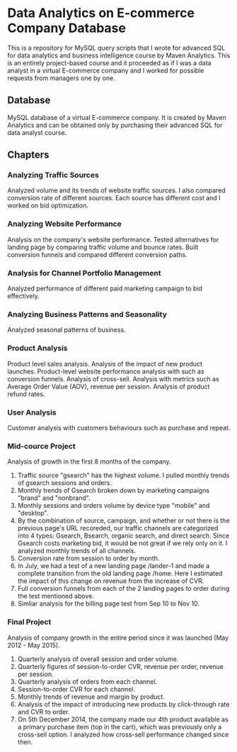 # Data Analytics on E-commerce Company Database
This is a repository for MySQL query scripts that I wrote for advanced SQL for data analytics and business intelligence course by Maven Analytics. This is an entirely project-based course and it proceeded as if I was a data analyst in a virtual E-commerce company and I worked for possible requests from managers one by one.

## Database
MySQL database of a virtual E-commerce company. It is created by Maven Analytics and can be obtained only by purchasing their advanced SQL for data analyst course.

## Chapters
### Analyzing Traffic Sources
Analyzed volume and its trends of website traffic sources. I also compared conversion rate of different sources. Each source has different cost and I worked on bid optimization.

### Analyzing Website Performance
Analysis on the company's website performance. Tested alternatives for landing page by comparing traffic volume and bounce rates. Built conversion funnels and compared different conversion paths.

### Analysis for Channel Portfolio Management
Analyzed performance of different paid marketing campaign to bid effectively.

### Analyzing Business Patterns and Seasonality
Analyzed seasonal patterns of business.

### Product Analysis
Product level sales analysis. Analysis of the impact of new product launches. Product-level website performance analysis with such as conversion funnels. Analysis of cross-sell. Analysis with metrics such as Average Order Value (AOV), revenue per session. Analysis of product refund rates.

### User Analysis
Customer analysis with customers behaviours such as purchase and repeat.

### Mid-cource Project
Analysis of growth in the first 8 months of the company.
1. Traffic source "gsearch" has the highest volume. I pulled monthly trends of gsearch sessions and orders. 
2. Monthly trends of Gsearch broken down by marketing campaigns "brand" and "nonbrand".
3. Monthly sessions and orders volume by device type "mobile" and "desktop".
4. By the combination of source, campaign, and whether or not there is the previous page's URL recoreded, our traffic channels are categorized into 4 types: Gsearch, Bsearch, organic search, and direct search. Since Gsearch costs marketing bid, it would be not great if we rely only on it. I analyzed monthly trends of all channels.
5. Conversion rate from session to order by month.
6. In July, we had a test of a new landing page /lander-1 and made a complete transition from the old landing page /home. Here I estimated the impact of this change on revenue from the increase of CVR.
7. Full conversion funnels from each of the 2 landing pages to order during the test mentioned above.
8. Simliar analysis for the billing page test from Sep 10 to Nov 10.

### Final Project
Analysis of company growth in the entire period since it was launched (May 2012 - May 2015).
1. Quarterly analysis of overall session and order volume.
2. Quarterly figures of session-to-order CVR, revenue per order, revenue per session.
3. Quarterly analysis of orders from each channel.
4. Session-to-order CVR for each channel.
5. Monthly trends of revenue and margin by product.
6. Analysis of the impact of introducing new products by click-through rate and CVR to order.
7. On 5th December 2014, the company made our 4th product available as a primary purchase item (top in the cart), which was previously only a cross-sell option. I analyzed how cross-sell performance changed since then.  
